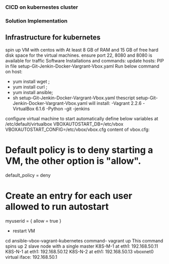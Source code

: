 ### CICD on kubernestes cluster

### Solution Implementation
## Infrastructure for kubernetes
spin up VM with centos with At least 8 GB of RAM and 15 GB of free hard disk space for the virtual machines. ensure port 22, 8080 and 8080 is available for traffic
Software Installations and commands:
update  hosts: PIP in file setup-Git-Jenkin-Docker-Vargrant-Vbox.yaml
Run below command on host:
- yum install  wget ;
- yum install curl ;
- yum install ansible;
- sh setup-Git-Jenkin-Docker-Vargrant-Vbox.yaml
 thescript setup-Git-Jenkin-Docker-Vargrant-Vbox.yaml will install:
-Vagrant 2.2.6
-VirtualBox 6.1.6 
-Python
-git
-jenkins

configure virtual machine to start automatically
define below variables at /etc/default/virtualbox
 VBOXAUTOSTART_DB=/etc/vbox
 VBOXAUTOSTART_CONFIG=/etc/vbox/vbox.cfg
 content of vbox.cfg:
 # Default policy is to deny starting a VM, the other option is "allow".
 default_policy = deny
 # Create an entry for each user allowed to run autostart
 myuserid = {
 allow = true
 }
- restart VM


cd ansible-vbox-vagrant-kubernetes
command- vagrant up 
This command spins up  2 slave node with a single master
K8S-M-1 at eth1: 192.168.50.11
K8S-N-1 at eth1: 192.168.50.12
K8S-N-2 at eth1: 192.168.50.13
vboxnet0 virtual iface: 192.168.50.1

